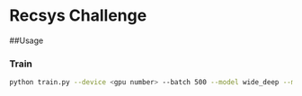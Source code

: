 # Recsys Challenge

##Usage
### Train
``` bash
python train.py --device <gpu number> --batch 500 --model wide_deep --model_name exp1 --data_name reduced
```
